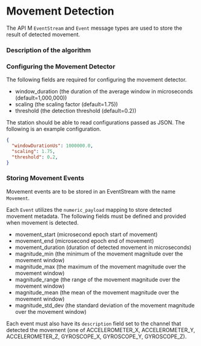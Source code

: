 # Movement Detection

The API M `EventStream` and `Event` message types are used to store the result of detected movement.

### Description of the algorithm

### Configuring the Movement Detector

The following fields are required for configuring the movement detector.

* window_duration (the duration of the average window in microseconds (default=1,000,000))
* scaling (the scaling factor (default=1.75))
* threshold (the detection threshold (default=0.2))

The station should be able to read configurations passed as JSON. The following is an example configuration.

```json
{
  "windowDurationUs": 1000000.0,
  "scaling": 1.75,
  "threshold": 0.2,
}
```

### Storing Movement Events

Movement events are to be stored in an EventStream with the name `Movement`.

Each `Event` utilizes the `numeric_payload` mapping to store detected movement metadata. The following fields must be defined and provided when movement is detected.

* movement_start (microsecond epoch start of movement)
* movement_end (microsecond epoch end of movement)
* movement_duration (duration of detected movement in microseconds)
* magnitude_min (the minimum of the movement magnitude over the movement window)
* magnitude_max (the maximum of the movement magnitude over the movement window)
* magnitude_range (the range of the movement magnitude over the movement window)
* magnitude_mean (the mean of the movement magnitude over the movement window)
* magnitude_std_dev (the standard deviation of the movement magnitude over the movement window)

Each event must also have its `description` field set to the channel that detected the movement (one of ACCELEROMETER_X, ACCELEROMETER_Y, ACCELEROMETER_Z, GYROSCOPE_X, GYROSCOPE_Y, GYROSCOPE_Z).
